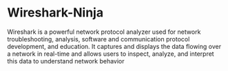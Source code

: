 # Wireshark-Ninja
Wireshark is a powerful network protocol analyzer used for network troubleshooting, analysis, software and communication protocol development, and education. It captures and displays the data flowing over a network in real-time and allows users to inspect, analyze, and interpret this data to understand network behavior
